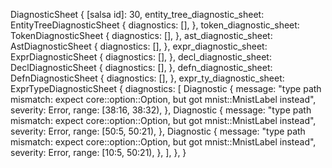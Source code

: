 DiagnosticSheet {
    [salsa id]: 30,
    entity_tree_diagnostic_sheet: EntityTreeDiagnosticSheet {
        diagnostics: [],
    },
    token_diagnostic_sheet: TokenDiagnosticSheet {
        diagnostics: [],
    },
    ast_diagnostic_sheet: AstDiagnosticSheet {
        diagnostics: [],
    },
    expr_diagnostic_sheet: ExprDiagnosticSheet {
        diagnostics: [],
    },
    decl_diagnostic_sheet: DeclDiagnosticSheet {
        diagnostics: [],
    },
    defn_diagnostic_sheet: DefnDiagnosticSheet {
        diagnostics: [],
    },
    expr_ty_diagnostic_sheet: ExprTypeDiagnosticSheet {
        diagnostics: [
            Diagnostic {
                message: "type path mismatch: expect core::option::Option, but got mnist::MnistLabel instead",
                severity: Error,
                range: [38:16, 38:32),
            },
            Diagnostic {
                message: "type path mismatch: expect core::option::Option, but got mnist::MnistLabel instead",
                severity: Error,
                range: [50:5, 50:21),
            },
            Diagnostic {
                message: "type path mismatch: expect core::option::Option, but got mnist::MnistLabel instead",
                severity: Error,
                range: [10:5, 50:21),
            },
        ],
    },
}